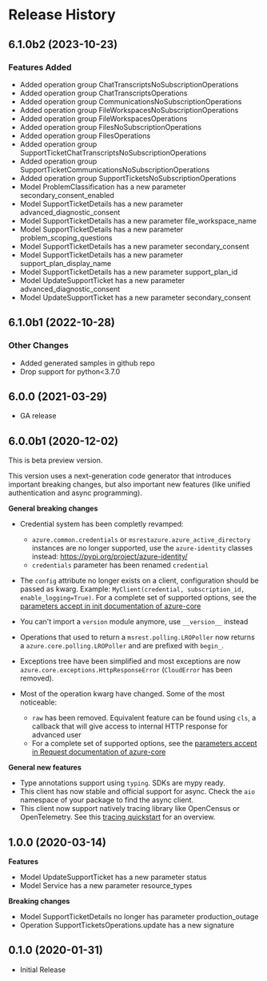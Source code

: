 # Release History

## 6.1.0b2 (2023-10-23)

### Features Added

  - Added operation group ChatTranscriptsNoSubscriptionOperations
  - Added operation group ChatTranscriptsOperations
  - Added operation group CommunicationsNoSubscriptionOperations
  - Added operation group FileWorkspacesNoSubscriptionOperations
  - Added operation group FileWorkspacesOperations
  - Added operation group FilesNoSubscriptionOperations
  - Added operation group FilesOperations
  - Added operation group SupportTicketChatTranscriptsNoSubscriptionOperations
  - Added operation group SupportTicketCommunicationsNoSubscriptionOperations
  - Added operation group SupportTicketsNoSubscriptionOperations
  - Model ProblemClassification has a new parameter secondary_consent_enabled
  - Model SupportTicketDetails has a new parameter advanced_diagnostic_consent
  - Model SupportTicketDetails has a new parameter file_workspace_name
  - Model SupportTicketDetails has a new parameter problem_scoping_questions
  - Model SupportTicketDetails has a new parameter secondary_consent
  - Model SupportTicketDetails has a new parameter support_plan_display_name
  - Model SupportTicketDetails has a new parameter support_plan_id
  - Model UpdateSupportTicket has a new parameter advanced_diagnostic_consent
  - Model UpdateSupportTicket has a new parameter secondary_consent

## 6.1.0b1 (2022-10-28)
### Other Changes

  - Added generated samples in github repo
  - Drop support for python<3.7.0

## 6.0.0 (2021-03-29)

 - GA release

## 6.0.0b1 (2020-12-02)

This is beta preview version.

This version uses a next-generation code generator that introduces important breaking changes, but also important new features (like unified authentication and async programming).

**General breaking changes**

- Credential system has been completly revamped:

  - `azure.common.credentials` or `msrestazure.azure_active_directory` instances are no longer supported, use the `azure-identity` classes instead: https://pypi.org/project/azure-identity/
  - `credentials` parameter has been renamed `credential`

- The `config` attribute no longer exists on a client, configuration should be passed as kwarg. Example: `MyClient(credential, subscription_id, enable_logging=True)`. For a complete set of
  supported options, see the [parameters accept in init documentation of azure-core](https://github.com/Azure/azure-sdk-for-python/blob/main/sdk/core/azure-core/CLIENT_LIBRARY_DEVELOPER.md#available-policies)
- You can't import a `version` module anymore, use `__version__` instead
- Operations that used to return a `msrest.polling.LROPoller` now returns a `azure.core.polling.LROPoller` and are prefixed with `begin_`.
- Exceptions tree have been simplified and most exceptions are now `azure.core.exceptions.HttpResponseError` (`CloudError` has been removed).
- Most of the operation kwarg have changed. Some of the most noticeable:

  - `raw` has been removed. Equivalent feature can be found using `cls`, a callback that will give access to internal HTTP response for advanced user
  - For a complete set of
  supported options, see the [parameters accept in Request documentation of azure-core](https://github.com/Azure/azure-sdk-for-python/blob/main/sdk/core/azure-core/CLIENT_LIBRARY_DEVELOPER.md#available-policies)

**General new features**

- Type annotations support using `typing`. SDKs are mypy ready.
- This client has now stable and official support for async. Check the `aio` namespace of your package to find the async client.
- This client now support natively tracing library like OpenCensus or OpenTelemetry. See this [tracing quickstart](https://github.com/Azure/azure-sdk-for-python/tree/main/sdk/core/azure-core-tracing-opentelemetry) for an overview.

## 1.0.0 (2020-03-14)

**Features**

- Model UpdateSupportTicket has a new parameter status
- Model Service has a new parameter resource_types

**Breaking changes**

- Model SupportTicketDetails no longer has parameter production_outage
- Operation SupportTicketsOperations.update has a new signature

## 0.1.0 (2020-01-31)

* Initial Release
